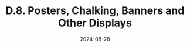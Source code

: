 ---
slug: /pages/i-policies-for-all/appropriate-use/posters
title: D.8. Posters, Chalking, Banners and Other Displays
date: 2024-08-28
---